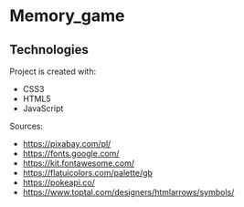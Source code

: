 # Memory_game

## Technologies
Project is created with:
* CSS3
* HTML5
* JavaScript

Sources: 
* https://pixabay.com/pl/
* https://fonts.google.com/
* https://kit.fontawesome.com/
* https://flatuicolors.com/palette/gb
* https://pokeapi.co/
* https://www.toptal.com/designers/htmlarrows/symbols/
